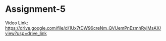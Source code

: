 # Assignment-5
Video Link: https://drive.google.com/file/d/1Ux7tDW96creNm_QVUemPnEzmhRyiMsAX/view?usp=drive_link
